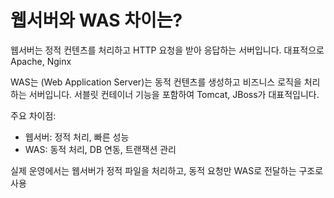 # 웹서버와 WAS 차이는?

웹서버는 정적 컨텐츠를 처리하고 HTTP 요청을 받아 응답하는 서버입니다.
대표적으로 Apache, Nginx

WAS는 (Web Application Server)는 동적 컨텐츠를 생성하고 비즈니스 로직을 처리하는 서버입니다.
서블릿 컨테이너 기능을 포함하여 Tomcat, JBoss가 대표적입니다.

주요 차이점:
- 웹서버: 정적 처리, 빠른 성능
- WAS: 동적 처리, DB 연동, 트랜잭션 관리

실제 운영에서는 웹서버가 정적 파일을 처리하고, 동적 요청만 WAS로 전달하는 구조로 사용
